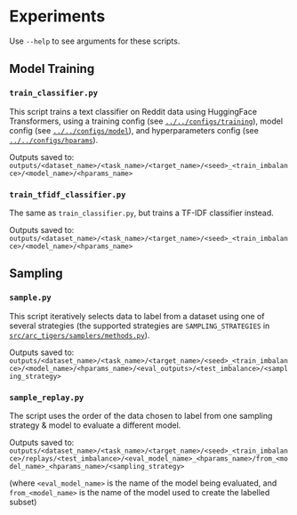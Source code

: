 # Experiments

Use `--help` to see arguments for these scripts.

## Model Training

### `train_classifier.py`

This script trains a text classifier on Reddit data using HuggingFace Transformers, using a training config (see [`../../configs/training`](../../configs/training)), model config (see [`../../configs/model`](../../configs/model)), and hyperparameters config (see [`../../configs/hparams`](../../configs/hparams)).

Outputs saved to: `outputs/<dataset_name>/<task_name>/<target_name>/<seed>_<train_imbalance>/<model_name>/<hparams_name>`

### `train_tfidf_classifier.py`

The same as `train_classifier.py`, but trains a TF-IDF classifier instead.

Outputs saved to: `outputs/<dataset_name>/<task_name>/<target_name>/<seed>_<train_imbalance>/<model_name>/<hparams_name>`

## Sampling

### `sample.py`

This script iteratively selects data to label from a dataset using one of several strategies (the supported strategies are `SAMPLING_STRATEGIES` in [`src/arc_tigers/samplers/methods.py`](../../src/arc_tigers/samplers/methods.py)).

Outputs saved to: `outputs/<dataset_name>/<task_name>/<target_name>/<seed>_<train_imbalance>/<model_name>/<hparams_name>/<eval_outputs>/<test_imbalance>/<sampling_strategy>`

### `sample_replay.py`

The script uses the order of the data chosen to label from one sampling strategy & model to evaluate a different model.

Outputs saved to: `outputs/<dataset_name>/<task_name>/<target_name>/<seed>_<train_imbalance>/replays/<test_imbalance>/<eval_model_name>_<hparams_name>/from_<model_name>_<hparams_name>/<sampling_strategy>`

(where `<eval_model_name>` is the name of the model being evaluated, and `from_<model_name>` is the name of the model used to create the labelled subset)
